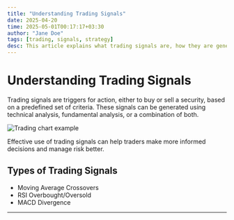 ```yaml
---
title: "Understanding Trading Signals"
date: 2025-04-20
time: 2025-05-01T00:17:17+03:30
author: "Jane Doe"
tags: [trading, signals, strategy]
desc: This article explains what trading signals are, how they are generated, and how traders can use them to make decisions.
---
```


# Understanding Trading Signals

Trading signals are triggers for action, either to buy or sell a security, based on a predefined set of criteria. These signals can be generated using technical analysis, fundamental analysis, or a combination of both.

![Trading chart example](https://placehold.co/600x400?text=Trading+Chart)

Effective use of trading signals can help traders make more informed decisions and manage risk better.

## Types of Trading Signals
- Moving Average Crossovers
- RSI Overbought/Oversold
- MACD Divergence

---

